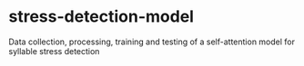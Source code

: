 # stress-detection-model
Data collection, processing, training and testing of a self-attention model for syllable stress detection
